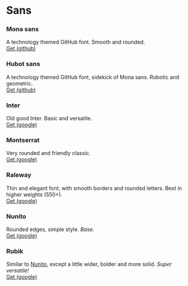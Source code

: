 # Sans

### Mona sans
A technology themed GitHub font. Smooth and rounded.  
[Get (github)](https://github.com/github/mona-sans?tab=readme-ov-file)

### Hubot sans
A technology themed GitHub font, sidekick of Mona sans. Robotic and geometric.  
[Get (github)](https://github.com/github/mona-sans?tab=readme-ov-file)

### Inter
Old good Inter. Basic and versatile.  
[Get (google)](https://fonts.google.com/specimen/Inter)

### Montserrat
Very rounded and friendly classic.  
[Get (google)](https://fonts.google.com/specimen/Montserrat?stroke=Sans+Serif)

### Raleway
Thin and elegant font, with smooth borders and rounded letters. Best in higher weights (550+).  
[Get (google)](https://fonts.google.com/specimen/Raleway/tester?stroke=Sans+Serif)

### Nunito
Rounded edges, simple style. *Base.*  
[Get (google)](https://fonts.google.com/specimen/Nunito/tester?stroke=Sans+Serif)

### Rubik
Similar to [Nunito](README.md#Nunito), except a little wider, bolder and more solid. *Super versatile!*  
[Get (google)](https://fonts.google.com/specimen/Rubik/tester?stroke=Sans+Serif)
